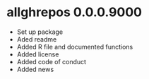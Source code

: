 # allghrepos 0.0.0.9000

* Set up package
* Aded readme
* Added R file and documented functions
* Added license
* Added code of conduct
* Added news
